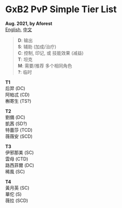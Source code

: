 # GxB2 PvP Simple Tier List

**Aug. 2021, by Aforest**  
[English](https://github.com/afknst/gxb2_tables/blob/master/test_results/tier_list.md),
[中文](https://github.com/afknst/gxb2_tables/blob/master/test_results/tier_list.cn.md)

>**D**: 输出  
**S**: 辅助 (加成/治疗)  
**C**: 控制, 印记, 或 技能效果 (减益)  
**T**: 坦克  
**M**: 需要/推荐 多个相同角色   
**?**: 临时

**T1**  
后羿 (DC)  
阿帕忒 (CD)  
槲寄生 (TS?)  

**T2**  
劉備 (DC)  
凱茜 (SD?)  
特蕾莎 (TCD)  
薇薇安 (SCD)  

**T3**  
伊邪那美 (SC)  
雲母 (CTD)  
路西菲爾 (DC)  
稀風 (SC)  

**T4**  
黃月英 (SC)  
華佗 (S)  
薇拉 (SCD)  

